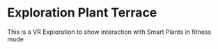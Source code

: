 # Exploration Plant Terrace

This is a VR Exploration to show interaction with Smart Plants in fitness mode
